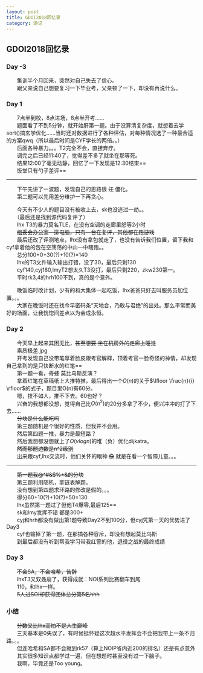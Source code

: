 ```yaml
---
layout: post
title: GDOI2018回忆录
category: 游记
---
```


## GDOI2018回忆录

### Day -3
　　集训半个月回来，突然对自己失去了信心。  
　　跟父亲说自己想要复习一下毕业考，父亲顿了一下，却没有再说什么。

### Day 1
　　7点半到校，8点进场，8点半开考……  
 　　题面看了不到5分钟，就开始肝第一题。由于没算清复杂度，就想着去学sort()搞玄学优化……当时还对数据进行了各种评估，对每种情况选了一种最合适的方案qwq（所以最后时间是CYF学长的两倍。。）  
　　后面各种暴力。。。T2完全不会，直接弃疗。  
　　调完之后已经11:40了，觉得差不多了就坐在那等死。  
　　结果12:00了毫无动静，回忆了一下发现是12:30结束==  
　　饭堂只有勺子差评==

---
　　下午先讲了一波题，发现自己的思路很 <del>江</del> 僵化。  
　　第二题可以先用差分维护一下再贪心。  

　　今天有不少人的题目没有被收上去，sk也没逃过一劫。。  
　　（最后还是找到源代码复评了）  
　　lhx T3的暴力莫名TLE，在没有空调的走廊里怒等2小时  
　　<del>组委会办公室一排电脑，只有一台在复评，其他都在跑游戏</del>  
　　最后还改了评测地点，lhx没有拿包就走了，也没有告诉我们位置，留下我和cyf拿着他的包在空荡荡的中山一中瞎跑。。  
　　总分100+0+30(?)+10(?)=140  
　　lhx的T3文件输入输出打错，没了30，最后只剩130  
　　cyf140,cyj180,lmyT2想太久T3没打，最后只剩220，zkw230第一。  
　　平时rk3,4的hrh100不到，真的是个意外。  

　　晚饭临时改计划，少有的和大集体一起吃饭，lhx爸爸只好去叫服务员加位置。。。  
　　大家在晚饭时还在找今早密码条“天地合，乃敢与君绝”的出处。那么平常而美好的场面，让我恍惚间差点以为会成永恒。  


### Day 2
　　今天早上起来其困无比，<del>甚至想要 坐在机房外的走廊上睡觉</del>  
　　素质极差.jpg  
　　开考发现自己没带笔厚着脸皮跟考官解释，顶着考官一脸奇怪的神情，却发现自己拿到的是只快断水的红笔==  
　　第一题一看，<del>青蛙</del> 莫比乌斯反演？  
　　拿着红笔在草稿纸上大推特推，最后得出一个$O(n)$的关于$\lfloor \frac{n}{i} \rfloor$的式子，题目里O(n)有60分。  
　　嗯，技不如人，推不下去。60也好？  
　　兴奋的我想都没想，觉得自己比$O(n^2)$的20分多拿了不少，便兴冲冲的打了下去……  
　　<del>分块是什么能吃吗</del>  
　　第三题随机是个很好的性质，但我并不会用。  
　　然后第四题一推，暴力是最短路？  
　　然后我想都没想就上了$O(vlogn)$的堆（负）优化dijkatra。  
　　<del>然而那题边数是n^2级别</del>  
　　出来跟cyf,lhx交流时，他们关怀的眼神 <del>像</del> 就是在看一个智障儿童。。。  

---
　　<del>第一题我@^#&$%*&的分块</del>  
　　第三题利用随机，拿链表解题。  
　　没有想到第四题求环路的修改是假的。。。  
　　得分60+10(?)+10(?)+50=130  
　　lhx虽然第一题过了但他T4爆零,最后125==  
　　sk和lmy发挥不错 都是300+  
　　cyj和hrh都没有做出第1题导致Day2不到100分，但cyj凭第一天的优势进了Day3  
　　cyf也输掉了第一题，在那搞各种容斥，却没有想起莫比乌斯  
　　到最后都没有听到帮我学习带我红警的他，退役之战的最终成绩  


### Day 3
　　<del>不会SA，不会哈希，告辞</del>  
　　lhxT3又双叒崩了，获得成就：NOI系列比赛翻车到尾  
　　110，和lhx一样。  
 　　<del>5人进SOI却获得团体总分第5名hhh<del>

### 小结  
　　<del>分数又比lhx高怕不是人生巅峰</del>  
　　三天基本是0失误了，有时候挺怀疑这次超水平发挥会不会把我带上一条不归路。。。  
　　但连哈希和SA都不会就到rk57（算上NOIP省内近200的排名）还是有点意外  
　　其实很多知识点都学过一遍，但在想题时甚至没有过一下脑子。  
　　我啊，毕竟还是Too young。
